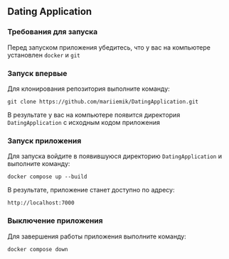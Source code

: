 ## Dating Application

### Требования для запуска
Перед запуском приложения убедитесь, что у вас на компьютере установлен `docker` и `git` 

### Запуск впервые
Для клонирования репозитория выполните команду:
```
git clone https://github.com/mariiemik/DatingApplication.git
```
В результате у вас на компьютере появится директория `DatingApplication` с исходным кодом приложения

### Запуск приложения
Для запуска войдите в появившуюся директорию `DatingApplication` и выполните команду:
```
docker compose up --build
```
В результате, приложение станет доступно по адресу:
```
http://localhost:7000
```

### Выключение приложения
Для завершения работы приложения выполните команду:
```
docker compose down
```


